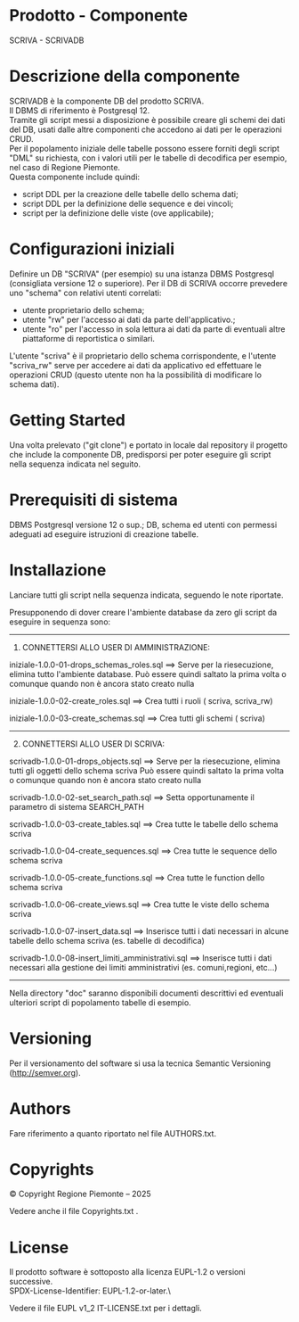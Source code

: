 # Prodotto - Componente
SCRIVA - SCRIVADB

# Descrizione della componente
SCRIVADB è la componente DB del prodotto SCRIVA.\
Il DBMS di riferimento è Postgresql 12.\
Tramite gli script messi a disposizione è possibile creare gli schemi dei dati del DB, usati dalle altre componenti che accedono ai dati per le operazioni CRUD. \
Per il popolamento iniziale delle tabelle possono essere forniti degli script "DML" su richiesta, con i valori utili per le tabelle di decodifica per esempio, nel caso di Regione Piemonte.\
Questa componente include quindi:
- script DDL per la creazione delle tabelle dello schema dati;
- script DDL per la definizione delle sequence e dei vincoli;
- script per la definizione delle viste (ove applicabile);

# Configurazioni iniziali
Definire un DB "SCRIVA" (per esempio) su una istanza DBMS Postgresql (consigliata versione 12 o superiore).
Per il DB di SCRIVA occorre prevedere uno "schema" con relativi utenti correlati:
 - utente proprietario dello schema;
 - utente "rw" per l'accesso ai dati da parte dell'applicativo.;
 - utente "ro" per l'accesso in sola lettura ai dati da parte di eventuali altre piattaforme di reportistica o similari.

L'utente "scriva" è il proprietario dello schema corrispondente, e l'utente "scriva_rw" serve per accedere ai dati da applicativo ed effettuare le operazioni CRUD (questo utente non ha la possibilità di modificare lo schema dati).

# Getting Started
Una volta prelevato ("git clone") e portato in locale dal repository il progetto che include la componente DB, predisporsi per poter eseguire gli script nella sequenza indicata nel seguito.

# Prerequisiti di sistema
DBMS Postgresql versione 12 o sup.; DB, schema ed utenti con permessi adeguati ad eseguire istruzioni di creazione tabelle.

# Installazione
Lanciare tutti gli script nella sequenza indicata, seguendo le note riportate.

Presupponendo di dover creare l'ambiente database da zero gli script da eseguire in sequenza sono:

--------------------


1. CONNETTERSI ALLO USER DI AMMINISTRAZIONE:


iniziale-1.0.0-01-drops_schemas_roles.sql   ==> Serve per la riesecuzione, elimina tutto l'ambiente database.
                                                Può essere quindi saltato la prima volta o comunque quando non è ancora stato creato nulla

iniziale-1.0.0-02-create_roles.sql          ==> Crea tutti i ruoli ( scriva, scriva_rw)

iniziale-1.0.0-03-create_schemas.sql        ==> Crea tutti gli schemi ( scriva)


----------------------
2. CONNETTERSI ALLO USER DI SCRIVA:

scrivadb-1.0.0-01-drops_objects.sql    ==> Serve per la riesecuzione, elimina tutti gli oggetti dello schema scriva
                                        Può essere quindi saltato la prima volta o comunque quando non è ancora stato creato nulla

scrivadb-1.0.0-02-set_search_path.sql  ==> Setta opportunamente il parametro di sistema SEARCH_PATH

scrivadb-1.0.0-03-create_tables.sql    ==> Crea tutte le tabelle dello schema scriva

scrivadb-1.0.0-04-create_sequences.sql ==> Crea tutte le sequence dello schema scriva

scrivadb-1.0.0-05-create_functions.sql ==> Crea tutte le function dello schema scriva

scrivadb-1.0.0-06-create_views.sql     ==> Crea tutte le viste dello schema scriva

scrivadb-1.0.0-07-insert_data.sql      ==> Inserisce tutti i dati necessari in alcune tabelle dello schema scriva (es. tabelle di decodifica)

scrivadb-1.0.0-08-insert_limiti_amministrativi.sql      ==> Inserisce tutti i dati necessari alla gestione dei limiti amministrativi (es. comuni,regioni, etc...)

----------------------------

Nella directory "doc" saranno disponibili documenti descrittivi ed eventuali ulteriori script di popolamento tabelle di esempio.

# Versioning
Per il versionamento del software si usa la tecnica Semantic Versioning (http://semver.org).

# Authors
Fare riferimento a quanto riportato nel file AUTHORS.txt.

# Copyrights

© Copyright Regione Piemonte – 2025

Vedere anche il file Copyrights.txt .

# License
Il prodotto software è sottoposto alla licenza EUPL-1.2 o versioni successive.\
SPDX-License-Identifier: EUPL-1.2-or-later.\

Vedere il file EUPL v1_2 IT-LICENSE.txt per i dettagli.


